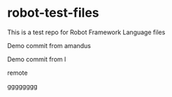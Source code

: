 # robot-test-files

This is a test repo for Robot Framework Language files

Demo commit from amandus


Demo commit from l

remote


gggggggg

